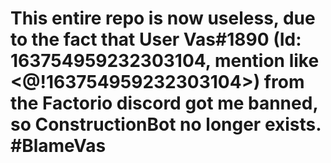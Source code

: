 # This entire repo is now useless, due to the fact that User Vas#1890 (Id: 163754959232303104, mention like <@!163754959232303104>) from the Factorio discord got me banned, so ConstructionBot no longer exists. #BlameVas
